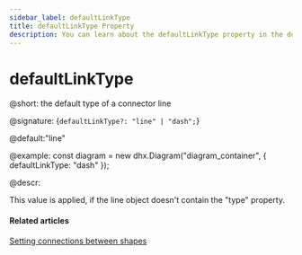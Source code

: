 ```yaml
---
sidebar_label: defaultLinkType
title: defaultLinkType Property
description: You can learn about the defaultLinkType property in the documentation of the DHTMLX JavaScript Diagram library. Browse developer guides and API reference, try out code examples and live demos, and download a free 30-day evaluation version of DHTMLX Diagram.
---
```


# defaultLinkType

@short: the default type of a connector line

@signature: {`defaultLinkType?: "line" | "dash";`}

@default:"line"

@example:
const diagram = new dhx.Diagram("diagram_container", { 
    defaultLinkType: "dash"
});

@descr:

This value is applied, if the line object doesn't contain the "type" property.

#### Related articles

[Setting connections between shapes](../../../lines/#setting-connections-between-shapes)
